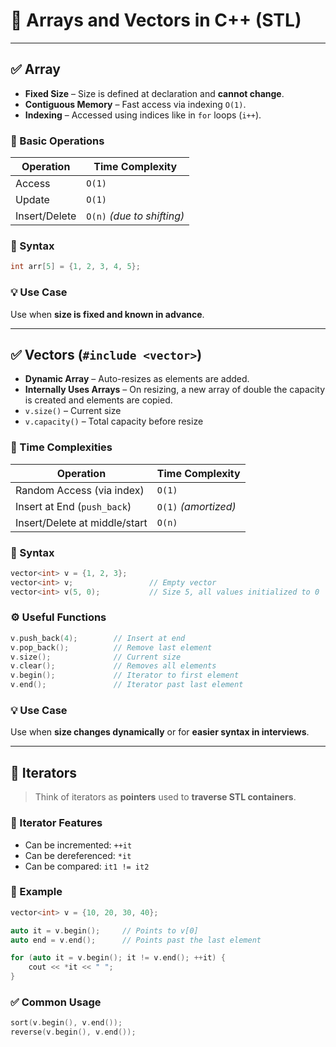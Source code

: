 # 📌 Arrays and Vectors in C++ (STL)

---

## ✅ Array

- **Fixed Size** – Size is defined at declaration and **cannot change**.  
- **Contiguous Memory** – Fast access via indexing `O(1)`.  
- **Indexing** – Accessed using indices like in `for` loops (`i++`).

### 🔧 Basic Operations
| Operation       | Time Complexity |
|----------------|------------------|
| Access         | `O(1)`           |
| Update         | `O(1)`           |
| Insert/Delete  | `O(n)` *(due to shifting)* |

### 🧪 Syntax
```cpp
int arr[5] = {1, 2, 3, 4, 5};
```

### 💡 Use Case
Use when **size is fixed and known in advance**.

---

## ✅ Vectors (`#include <vector>`)

- **Dynamic Array** – Auto-resizes as elements are added.
- **Internally Uses Arrays** – On resizing, a new array of double the capacity is created and elements are copied.
- `v.size()` – Current size  
- `v.capacity()` – Total capacity before resize  

### 🔧 Time Complexities
| Operation                      | Time Complexity |
|-------------------------------|------------------|
| Random Access (via index)     | `O(1)`           |
| Insert at End (`push_back`)   | `O(1)` *(amortized)* |
| Insert/Delete at middle/start | `O(n)`           |

### 🧪 Syntax
```cpp
vector<int> v = {1, 2, 3};
vector<int> v;                 // Empty vector
vector<int> v(5, 0);           // Size 5, all values initialized to 0
```

### ⚙️ Useful Functions
```cpp
v.push_back(4);        // Insert at end
v.pop_back();          // Remove last element
v.size();              // Current size
v.clear();             // Removes all elements
v.begin();             // Iterator to first element
v.end();               // Iterator past last element
```

### 💡 Use Case
Use when **size changes dynamically** or for **easier syntax in interviews**.

---

## 🔁 Iterators

> Think of iterators as **pointers** used to **traverse STL containers**.

### 🔹 Iterator Features
- Can be incremented: `++it`  
- Can be dereferenced: `*it`  
- Can be compared: `it1 != it2`

### 🧪 Example
```cpp
vector<int> v = {10, 20, 30, 40};

auto it = v.begin();     // Points to v[0]
auto end = v.end();      // Points past the last element

for (auto it = v.begin(); it != v.end(); ++it) {
    cout << *it << " ";
}
```

### ✅ Common Usage
```cpp
sort(v.begin(), v.end());
reverse(v.begin(), v.end());
```
